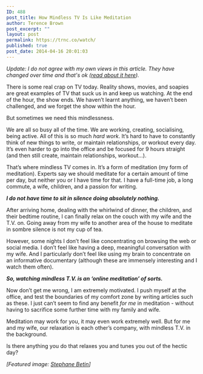 ```yaml
---
ID: 488
post_title: How Mindless TV Is Like Meditation
author: Terence Brown
post_excerpt: ""
layout: post
permalink: https://trnc.co/watch/
published: true
post_date: 2014-04-16 20:01:03
---
```

<em>Update: I do not agree with my own views in this article. They have changed over time and that's ok (<a href="https://helpgrowchange.com/on-changing-our-views/">read about it here</a>).</em>

There is some real crap on TV today. Reality shows, movies, and soapies are great examples of TV that suck us in and keep us watching. At the end of the hour, the show ends. We haven’t learnt anything, we haven’t been challenged, and we forget the show within the hour.

But sometimes we need this mindlessness.

We are all so busy all of the time. We are working, creating, socialising, being active. All of this is so much <em>hard work</em>. It’s hard to have to constantly think of new things to write, or maintain relationships, or workout every day. It’s even harder to go into the office and be focused for 9 hours straight (and then still create, maintain relationships, workout...).

That’s where mindless TV comes in. It’s a form of meditation (my form of meditation). Experts say we should meditate for a certain amount of time per day, but neither you or I have time for that. I have a full-time job, a long commute, a wife, children, and a passion for writing.

<strong><em>I do not have time to sit in silence doing absolutely nothing.</em></strong>

After arriving home, dealing with the whirlwind of dinner, the children, and their bedtime routine, I can finally relax on the couch with my wife and the T.V. on. Going away from my wife to another area of the house to meditate in sombre silence is not my cup of tea.

However, some nights I don’t feel like concentrating on browsing the web or social media. I don’t feel like having a deep, meaningful conversation with my wife. And I particularly don’t feel like using my brain to concentrate on an informative documentary (although these are immensely interesting and I watch them often).

<strong><em>So, watching mindless T.V. is an ‘online meditation’ of sorts.</em></strong>

Now don’t get me wrong, I am extremely motivated. I push myself at the office, and test the boundaries of my comfort zone by writing articles such as these. I just can’t seem to find any benefit <em>for me</em> in meditation - without having to sacrifice some further time with my family and wife.

Meditation may work for you, it may even work extremely well. But for me and my wife, our relaxation is each other’s company, with mindless T.V. in the background.

Is there anything you do that relaxes you and tunes you out of the hectic day?

<em>[Featured image: <a href="https://www.flickr.com/photos/stephanebetin/6553100719">Stephane Betin</a>]</em>